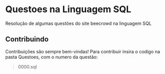 # Questoes na Linguagem SQL
Resolução de algumas questões do site beecrowd na linguagem SQL

## Contribuindo
Contribuições são sempre bem-vindas!
Para contribuir insira o codigo na pasta Questoes, com o numero da questão:
> 0000.sql 
